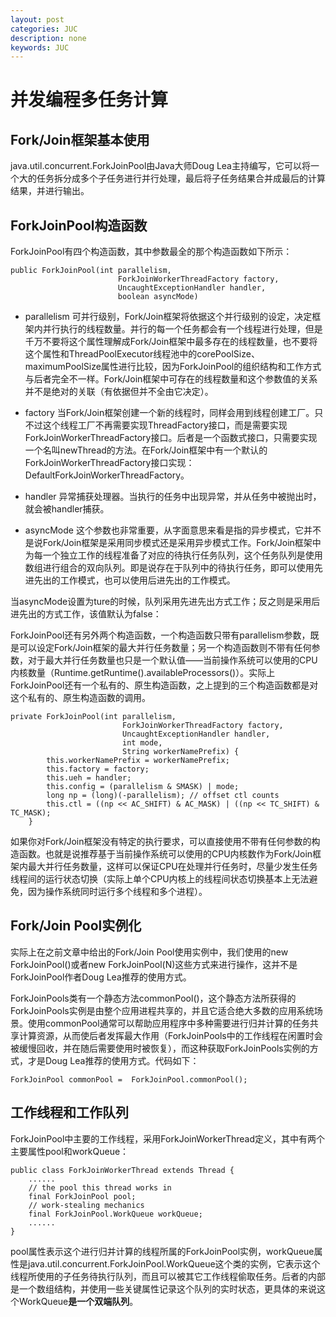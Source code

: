 ```yaml
---
layout: post
categories: JUC
description: none
keywords: JUC
---
```

# 并发编程多任务计算

## Fork/Join框架基本使用
java.util.concurrent.ForkJoinPool由Java大师Doug Lea主持编写，它可以将一个大的任务拆分成多个子任务进行并行处理，最后将子任务结果合并成最后的计算结果，并进行输出。

## ForkJoinPool构造函数
ForkJoinPool有四个构造函数，其中参数最全的那个构造函数如下所示：
```
public ForkJoinPool(int parallelism,  
                        ForkJoinWorkerThreadFactory factory,  
                        UncaughtExceptionHandler handler,  
                        boolean asyncMode)
```
- parallelism
可并行级别，Fork/Join框架将依据这个并行级别的设定，决定框架内并行执行的线程数量。并行的每一个任务都会有一个线程进行处理，但是千万不要将这个属性理解成Fork/Join框架中最多存在的线程数量，也不要将这个属性和ThreadPoolExecutor线程池中的corePoolSize、maximumPoolSize属性进行比较，因为ForkJoinPool的组织结构和工作方式与后者完全不一样。Fork/Join框架中可存在的线程数量和这个参数值的关系并不是绝对的关联（有依据但并不全由它决定）。

- factory
当Fork/Join框架创建一个新的线程时，同样会用到线程创建工厂。只不过这个线程工厂不再需要实现ThreadFactory接口，而是需要实现ForkJoinWorkerThreadFactory接口。后者是一个函数式接口，只需要实现一个名叫newThread的方法。在Fork/Join框架中有一个默认的ForkJoinWorkerThreadFactory接口实现：DefaultForkJoinWorkerThreadFactory。

- handler
异常捕获处理器。当执行的任务中出现异常，并从任务中被抛出时，就会被handler捕获。

- asyncMode
这个参数也非常重要，从字面意思来看是指的异步模式，它并不是说Fork/Join框架是采用同步模式还是采用异步模式工作。Fork/Join框架中为每一个独立工作的线程准备了对应的待执行任务队列，这个任务队列是使用数组进行组合的双向队列。即是说存在于队列中的待执行任务，即可以使用先进先出的工作模式，也可以使用后进先出的工作模式。

当asyncMode设置为ture的时候，队列采用先进先出方式工作；反之则是采用后进先出的方式工作，该值默认为false：

ForkJoinPool还有另外两个构造函数，一个构造函数只带有parallelism参数，既是可以设定Fork/Join框架的最大并行任务数量；另一个构造函数则不带有任何参数，对于最大并行任务数量也只是一个默认值——当前操作系统可以使用的CPU内核数量（Runtime.getRuntime().availableProcessors()）。实际上ForkJoinPool还有一个私有的、原生构造函数，之上提到的三个构造函数都是对这个私有的、原生构造函数的调用。
```
private ForkJoinPool(int parallelism,  
                         ForkJoinWorkerThreadFactory factory,  
                         UncaughtExceptionHandler handler,  
                         int mode,  
                         String workerNamePrefix) {  
        this.workerNamePrefix = workerNamePrefix;  
        this.factory = factory;  
        this.ueh = handler;  
        this.config = (parallelism & SMASK) | mode;  
        long np = (long)(-parallelism); // offset ctl counts  
        this.ctl = ((np << AC_SHIFT) & AC_MASK) | ((np << TC_SHIFT) & TC_MASK);  
    }  
```
如果你对Fork/Join框架没有特定的执行要求，可以直接使用不带有任何参数的构造函数。也就是说推荐基于当前操作系统可以使用的CPU内核数作为Fork/Join框架内最大并行任务数量，这样可以保证CPU在处理并行任务时，尽量少发生任务线程间的运行状态切换（实际上单个CPU内核上的线程间状态切换基本上无法避免，因为操作系统同时运行多个线程和多个进程）。

## Fork/Join Pool实例化
实际上在之前文章中给出的Fork/Join Pool使用实例中，我们使用的new ForkJoinPool()或者new ForkJoinPool(N)这些方式来进行操作，这并不是ForkJoinPool作者Doug Lea推荐的使用方式。

ForkJoinPools类有一个静态方法commonPool()，这个静态方法所获得的ForkJoinPools实例是由整个应用进程共享的，并且它适合绝大多数的应用系统场景。使用commonPool通常可以帮助应用程序中多种需要进行归并计算的任务共享计算资源，从而使后者发挥最大作用（ForkJoinPools中的工作线程在闲置时会被缓慢回收，并在随后需要使用时被恢复），而这种获取ForkJoinPools实例的方式，才是Doug Lea推荐的使用方式。代码如下：
```
ForkJoinPool commonPool =  ForkJoinPool.commonPool();  
```

## 工作线程和工作队列
ForkJoinPool中主要的工作线程，采用ForkJoinWorkerThread定义，其中有两个主要属性pool和workQueue：
```
public class ForkJoinWorkerThread extends Thread {  
    ......  
    // the pool this thread works in  
    final ForkJoinPool pool;  
    // work-stealing mechanics  
    final ForkJoinPool.WorkQueue workQueue;  
    ......  
}
```
pool属性表示这个进行归并计算的线程所属的ForkJoinPool实例，workQueue属性是java.util.concurrent.ForkJoinPool.WorkQueue这个类的实例，它表示这个线程所使用的子任务待执行队列，而且可以被其它工作线程偷取任务。后者的内部是一个数组结构，并使用一些关键属性记录这个队列的实时状态，更具体的来说这个WorkQueue**是一个双端队列**。




















